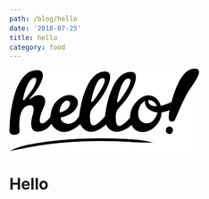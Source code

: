 ```yaml
---
path: /blog/hello
date: '2018-07-25'
title: hello
category: food
---
```

![](/static/assets/images.png)

# Hello
